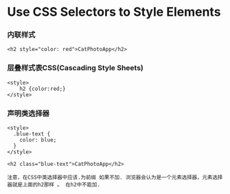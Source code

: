# Use CSS Selectors to Style Elements

### 内联样式

`<h2 style="color: red">CatPhotoApp</h2>`

### 层叠样式表CSS(Cascading Style Sheets)

```
<style>
    h2 {color:red;}
</style>
```

### 声明类选择器

```
<style>
  .blue-text {
    color: blue;
  }
</style>

<h2 class="blue-text">CatPhotoApp</h2>

注意，在CSS中类选择器中应该.为前缀 如果不加. 浏览器会认为是一个元素选择器，元素选择器就是上面的h2那样 。 在h2中不能加.
```


